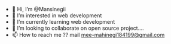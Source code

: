 - 👋 Hi, I’m @Mansinegii
- 👀 I’m interested in web development
- 🌱 I’m currently learning web development
- 💞️ I’m looking to collaborate on open source project....
- 📫 How to reach me ?? mail mee-mahinegi184199@gmail.com

<!---
Mansinegii/Mansinegii is a ✨ special ✨ repository because its `README.md` (this file) appears on your GitHub profile.
You can click the Preview link to take a look at your changes.
--->
